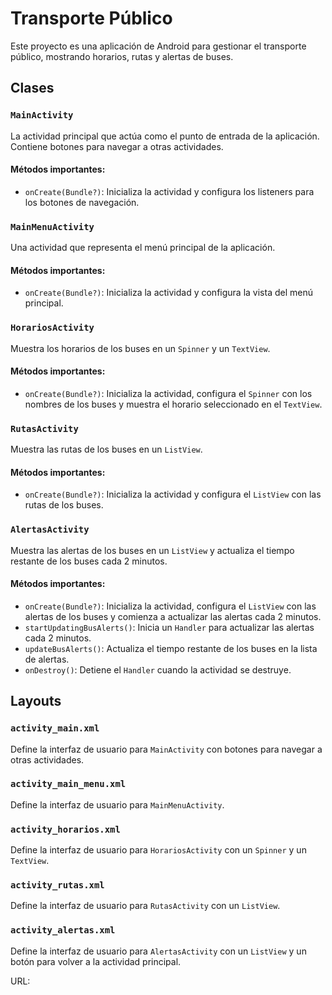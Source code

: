 # Transporte Público

Este proyecto es una aplicación de Android para gestionar el transporte público, mostrando horarios, rutas y alertas de buses.

## Clases

### `MainActivity`
La actividad principal que actúa como el punto de entrada de la aplicación. Contiene botones para navegar a otras actividades.

#### Métodos importantes:
- `onCreate(Bundle?)`: Inicializa la actividad y configura los listeners para los botones de navegación.

### `MainMenuActivity`
Una actividad que representa el menú principal de la aplicación.

#### Métodos importantes:
- `onCreate(Bundle?)`: Inicializa la actividad y configura la vista del menú principal.

### `HorariosActivity`
Muestra los horarios de los buses en un `Spinner` y un `TextView`.

#### Métodos importantes:
- `onCreate(Bundle?)`: Inicializa la actividad, configura el `Spinner` con los nombres de los buses y muestra el horario seleccionado en el `TextView`.

### `RutasActivity`
Muestra las rutas de los buses en un `ListView`.

#### Métodos importantes:
- `onCreate(Bundle?)`: Inicializa la actividad y configura el `ListView` con las rutas de los buses.

### `AlertasActivity`
Muestra las alertas de los buses en un `ListView` y actualiza el tiempo restante de los buses cada 2 minutos.

#### Métodos importantes:
- `onCreate(Bundle?)`: Inicializa la actividad, configura el `ListView` con las alertas de los buses y comienza a actualizar las alertas cada 2 minutos.
- `startUpdatingBusAlerts()`: Inicia un `Handler` para actualizar las alertas cada 2 minutos.
- `updateBusAlerts()`: Actualiza el tiempo restante de los buses en la lista de alertas.
- `onDestroy()`: Detiene el `Handler` cuando la actividad se destruye.

## Layouts

### `activity_main.xml`
Define la interfaz de usuario para `MainActivity` con botones para navegar a otras actividades.

### `activity_main_menu.xml`
Define la interfaz de usuario para `MainMenuActivity`.

### `activity_horarios.xml`
Define la interfaz de usuario para `HorariosActivity` con un `Spinner` y un `TextView`.

### `activity_rutas.xml`
Define la interfaz de usuario para `RutasActivity` con un `ListView`.

### `activity_alertas.xml`
Define la interfaz de usuario para `AlertasActivity` con un `ListView` y un botón para volver a la actividad principal.

URL: 
